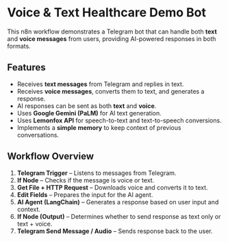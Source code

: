 # Voice & Text Healthcare Demo Bot

This n8n workflow demonstrates a Telegram bot that can handle both **text** and **voice messages** from users, providing AI-powered responses in both formats.

## Features

- Receives **text messages** from Telegram and replies in text.
- Receives **voice messages**, converts them to text, and generates a response.
- AI responses can be sent as both **text** and **voice**.
- Uses **Google Gemini (PaLM)** for AI text generation.
- Uses **Lemonfox API** for speech-to-text and text-to-speech conversions.
- Implements a **simple memory** to keep context of previous conversations.

## Workflow Overview

1. **Telegram Trigger** – Listens to messages from Telegram.
2. **If Node** – Checks if the message is voice or text.
3. **Get File + HTTP Request** – Downloads voice and converts it to text.
4. **Edit Fields** – Prepares the input for the AI agent.
5. **AI Agent (LangChain)** – Generates a response based on user input and context.
6. **If Node (Output)** – Determines whether to send response as text only or text + voice.
7. **Telegram Send Message / Audio** – Sends response back to the user.

